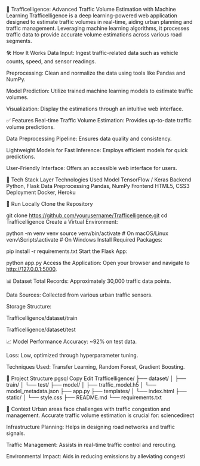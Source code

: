 🚦 Trafficelligence: Advanced Traffic Volume Estimation with Machine Learning
Trafficelligence is a deep learning-powered web application designed to estimate traffic volumes in real-time, aiding urban planning and traffic management. Leveraging machine learning algorithms, it processes traffic data to provide accurate volume estimations across various road segments.


🛠 How It Works
Data Input: Ingest traffic-related data such as vehicle counts, speed, and sensor readings.

Preprocessing: Clean and normalize the data using tools like Pandas and NumPy.

Model Prediction: Utilize trained machine learning models to estimate traffic volumes.

Visualization: Display the estimations through an intuitive web interface.


✅ Features
Real-time Traffic Volume Estimation: Provides up-to-date traffic volume predictions.

Data Preprocessing Pipeline: Ensures data quality and consistency.

Lightweight Models for Fast Inference: Employs efficient models for quick predictions.

User-Friendly Interface: Offers an accessible web interface for users.



🧰 Tech Stack
Layer	Technologies Used
Model	TensorFlow / Keras
Backend	Python, Flask
Data Preprocessing	Pandas, NumPy
Frontend	HTML5, CSS3
Deployment	Docker, Heroku


🧪 Run Locally
Clone the Repository

git clone https://github.com/yourusername/Trafficelligence.git
cd Trafficelligence
Create a Virtual Environment:

python -m venv venv
source venv/bin/activate  # On macOS/Linux
venv\Scripts\activate     # On Windows
Install Required Packages:

pip install -r requirements.txt
Start the Flask App:

python app.py
Access the Application:
Open your browser and navigate to http://127.0.0.1:5000.



📊 Dataset
Total Records: Approximately 30,000 traffic data points.

Data Sources: Collected from various urban traffic sensors.

Storage Structure:

Trafficelligence/dataset/train

Trafficelligence/dataset/test



📈 Model Performance
Accuracy: ~92% on test data.

Loss: Low, optimized through hyperparameter tuning.

Techniques Used: Transfer Learning, Random Forest, Gradient Boosting.



📂 Project Structure
pgsql
Copy
Edit
Trafficelligence/
├── dataset/
│   ├── train/
│   └── test/
├── model/
│   ├── traffic_model.h5
│   └── model_metadata.json
├── app.py
├── templates/
│   └── index.html
├── static/
│   └── style.css
├── README.md
└── requirements.txt


📄 Context
Urban areas face challenges with traffic congestion and management. Accurate traffic volume estimation is crucial for:
sciencedirect


Infrastructure Planning: Helps in designing road networks and traffic signals.

Traffic Management: Assists in real-time traffic control and rerouting.

Environmental Impact: Aids in reducing emissions by alleviating congesti


